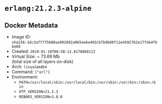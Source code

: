 # `erlang:21.2.3-alpine`

## Docker Metadata

- Image ID: `sha256:1dc3af77f5088aa901892a065ee6a403cb7b9b89f11e4592762e17fde4f6be68`
- Created: `2019-01-18T00:58:12.817886811Z`
- Virtual Size: ~ 73.69 Mb  
  (total size of all layers on-disk)
- Arch: `linux`/`amd64`
- Command: `["erl"]`
- Environment:
  - `PATH=/usr/local/sbin:/usr/local/bin:/usr/sbin:/usr/bin:/sbin:/bin`
  - `OTP_VERSION=21.2.3`
  - `REBAR3_VERSION=3.8.0`

